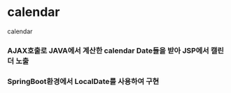 # calendar
calendar

### AJAX호출로 JAVA에서 계산한 calendar Date들을 받아 JSP에서 캘린더 노출
### SpringBoot환경에서 LocalDate를 사용하여 구현

